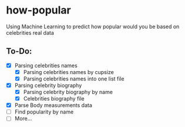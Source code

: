 # how-popular
Using Machine Learning to predict how popular would you be based on celebrities real data

## To-Do:

- [x] Parsing celebrities names
  - [x] Parsing celebrities names by cupsize
  - [x] Parsing celebrities names into one list file
- [x] Parsing celebrity biography
  - [x] Parsing celebrity biography by name
  - [x] Celebrities biography file
- [x] Parse Body measurements data
- [ ] Find popularity by name
- [ ] More...
